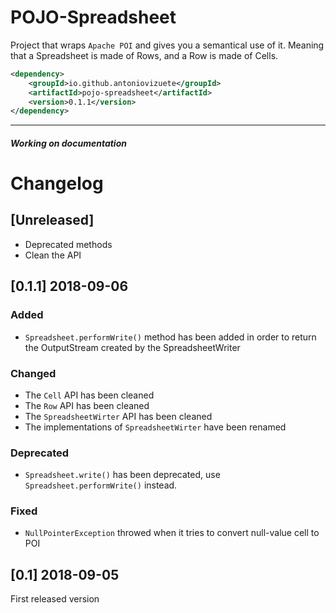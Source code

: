 # POJO-Spreadsheet

Project that wraps `Apache POI` and gives you a semantical use of it. Meaning that a Spreadsheet is made of Rows, and a Row is made of Cells.
```xml
<dependency>
    <groupId>io.github.antoniovizuete</groupId>
    <artifactId>pojo-spreadsheet</artifactId>
    <version>0.1.1</version>
</dependency>
```
---
##### Working on documentation

# Changelog
## [Unreleased]
 - Deprecated methods
 - Clean the API

## [0.1.1] 2018-09-06
### Added
 - `Spreadsheet.performWrite()` method has been added in order to return the OutputStream created by the SpreadsheetWriter
### Changed
 - The `Cell` API has been cleaned
 - The `Row` API has been cleaned
 - The `SpreadsheetWirter` API has been cleaned
 - The implementations of `SpreadsheetWirter` have been renamed
 
### Deprecated 
 - `Spreadsheet.write()` has been deprecated, use `Spreadsheet.performWrite()` instead.
### Fixed
 - `NullPointerException` throwed when it tries to convert null-value cell to POI

## [0.1] 2018-09-05
First released version
